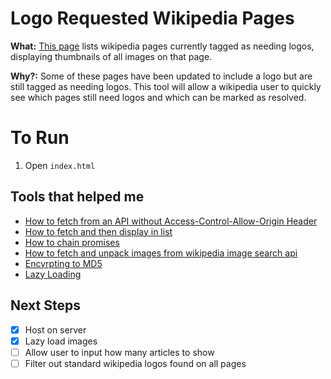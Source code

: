 # Logo Requested Wikipedia Pages

**What:**  [This page](https://marley.github.io/wikitool/) lists wikipedia pages currently tagged as needing logos, displaying thumbnails of all images on that page.

**Why?:**  Some of these pages have been updated to include a logo but are still tagged as needing logos.  This tool will allow a wikipedia user to quickly see which pages still need logos and which can be marked as resolved.

# To Run

1.  Open `index.html`

## Tools that helped me

- [How to fetch from an API without Access-Control-Allow-Origin Header](https://medium.com/@dtkatz/3-ways-to-fix-the-cors-error-and-how-access-control-allow-origin-works-d97d55946d9)
- [How to fetch and then display in list](https://attacomsian.com/blog/using-javascript-fetch-api-to-get-and-post-data)
- [How to chain promises](https://dev.to/bennypowers/promise-chains-are-kinda-awesome-273o)
- [How to fetch and unpack images from wikipedia image search api](https://stackoverflow.com/a/20431917/9222529)
- [Encyrpting to MD5](https://stackoverflow.com/questions/1655769/fastest-md5-implementation-in-javascript)
- [Lazy Loading](https://www.sitepoint.com/five-techniques-lazy-load-images-website-performance/)

## Next Steps

- [x] Host on server
- [x] Lazy load images
- [ ] Allow user to input how many articles to show
- [ ] Filter out standard wikipedia logos found on all pages
